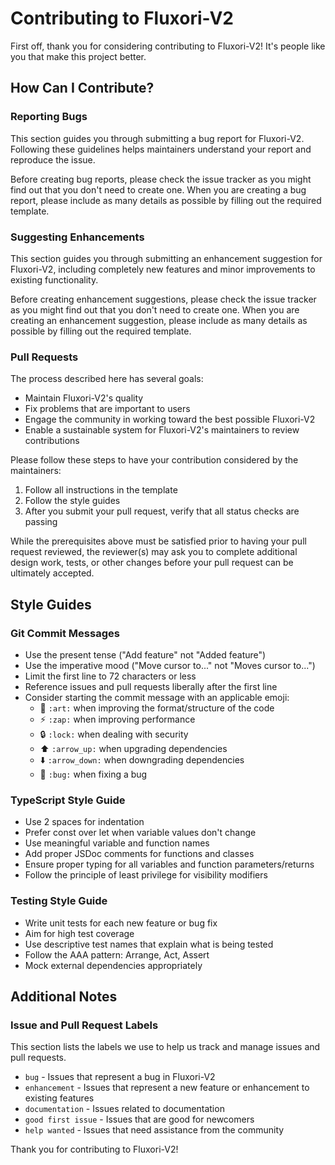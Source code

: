 # Contributing to Fluxori-V2

First off, thank you for considering contributing to Fluxori-V2! It's people like you that make this project better.

## How Can I Contribute?

### Reporting Bugs

This section guides you through submitting a bug report for Fluxori-V2. Following these guidelines helps maintainers understand your report and reproduce the issue.

Before creating bug reports, please check the issue tracker as you might find out that you don't need to create one. When you are creating a bug report, please include as many details as possible by filling out the required template.

### Suggesting Enhancements

This section guides you through submitting an enhancement suggestion for Fluxori-V2, including completely new features and minor improvements to existing functionality.

Before creating enhancement suggestions, please check the issue tracker as you might find out that you don't need to create one. When you are creating an enhancement suggestion, please include as many details as possible by filling out the required template.

### Pull Requests

The process described here has several goals:

- Maintain Fluxori-V2's quality
- Fix problems that are important to users
- Engage the community in working toward the best possible Fluxori-V2
- Enable a sustainable system for Fluxori-V2's maintainers to review contributions

Please follow these steps to have your contribution considered by the maintainers:

1. Follow all instructions in the template
2. Follow the style guides
3. After you submit your pull request, verify that all status checks are passing

While the prerequisites above must be satisfied prior to having your pull request reviewed, the reviewer(s) may ask you to complete additional design work, tests, or other changes before your pull request can be ultimately accepted.

## Style Guides

### Git Commit Messages

* Use the present tense ("Add feature" not "Added feature")
* Use the imperative mood ("Move cursor to..." not "Moves cursor to...")
* Limit the first line to 72 characters or less
* Reference issues and pull requests liberally after the first line
* Consider starting the commit message with an applicable emoji:
    * 🎨 `:art:` when improving the format/structure of the code
    * ⚡️ `:zap:` when improving performance
    * 🔒 `:lock:` when dealing with security
    * ⬆️ `:arrow_up:` when upgrading dependencies
    * ⬇️ `:arrow_down:` when downgrading dependencies
    * 🐛 `:bug:` when fixing a bug

### TypeScript Style Guide

* Use 2 spaces for indentation
* Prefer const over let when variable values don't change
* Use meaningful variable and function names
* Add proper JSDoc comments for functions and classes
* Ensure proper typing for all variables and function parameters/returns
* Follow the principle of least privilege for visibility modifiers

### Testing Style Guide

* Write unit tests for each new feature or bug fix
* Aim for high test coverage
* Use descriptive test names that explain what is being tested
* Follow the AAA pattern: Arrange, Act, Assert
* Mock external dependencies appropriately

## Additional Notes

### Issue and Pull Request Labels

This section lists the labels we use to help us track and manage issues and pull requests.

* `bug` - Issues that represent a bug in Fluxori-V2
* `enhancement` - Issues that represent a new feature or enhancement to existing features
* `documentation` - Issues related to documentation
* `good first issue` - Issues that are good for newcomers
* `help wanted` - Issues that need assistance from the community

Thank you for contributing to Fluxori-V2!